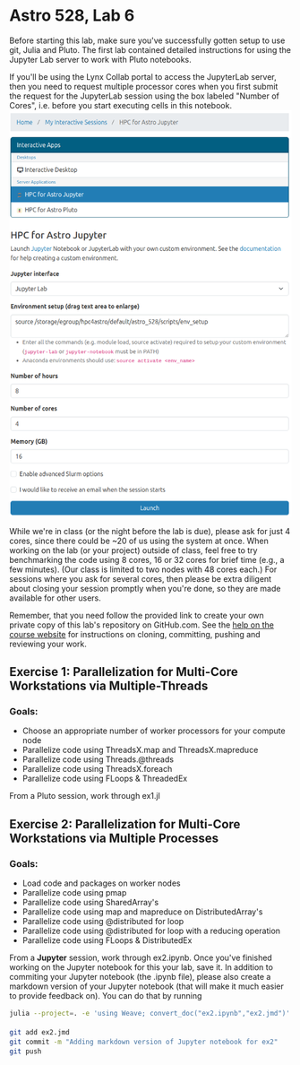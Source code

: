 # Astro 528, Lab 6

Before starting this lab, make sure you've successfully gotten setup to use git, Julia and Pluto.
The first lab contained detailed instructions for using the Jupyter Lab server to work with Pluto notebooks.  

If you'll be using the Lynx Collab portal to access the JupyterLab server, then you need to request multiple processor cores when you first submit the request for the JupyterLab session using the box labeled "Number of Cores", i.e. before you start executing cells in this notebook.
![screen shot showing how to request multiple cores](images/portal_screenshot.png)

While we're in class (or the night before the lab is due), please ask for just 4 cores, since there could be ~20 of us using the system at once.
When working on the lab (or your project) outside of class, feel free to try benchmarking the code using 8 cores, 16 or 32 cores for brief time (e.g., a few minutes).  (Our class is limited to two nodes with 48 cores each.)  For sessions where you ask for several cores, then please be extra diligent about closing your session promptly when you're done, so they are made available for other users.

Remember, that you need follow the provided link to create your own private copy of this lab's repository on GitHub.com.   See the
[help on the course website](https://psuastro528.github.io/Fall2025/tips/labs/) for instructions on cloning, committing, pushing and reviewing your work.


## Exercise 1:  Parallelization for Multi-Core Workstations via Multiple-Threads
### Goals:
- Choose an appropriate number of worker processors for your compute node
- Parallelize code using ThreadsX.map and ThreadsX.mapreduce
- Parallelize code using Threads.@threads
- Parallelize code using ThreadsX.foreach
- Parallelize code using FLoops & ThreadedEx

From a Pluto session, work through ex1.jl


## Exercise 2:  Parallelization for Multi-Core Workstations via Multiple Processes
### Goals:
- Load code and packages on worker nodes
- Parallelize code using pmap
- Parallelize code using SharedArray's
- Parallelize code using map and mapreduce on DistributedArray's
- Parallelize code using @distributed for loop
- Parallelize code using @distributed for loop with a reducing operation
- Parallelize code using FLoops & DistributedEx

From a **Jupyter** session, work through ex2.ipynb.
Once you've finished working on the Jupyter notebook for this your lab, save it.  In addition to commiting your Jupyter notebook (the .ipynb file), please also create a markdown version of your Jupyter notebook (that will make it much easier to provide feedback on).  You can do that by running
```bash
julia --project=. -e 'using Weave; convert_doc("ex2.ipynb","ex2.jmd")'

git add ex2.jmd  
git commit -m "Adding markdown version of Jupyter notebook for ex2"
git push
```
